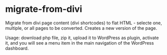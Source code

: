 # migrate-from-divi
Migrate from divi page content (divi shortcodes) to flat HTML - selecte one, multiple, or all pages to be converted. Creates a new version of the page.

Usage: download php file, zip it, upload it to WordPress as plugin, activate it, and you will see a menu item in the main navigation of the WordPress dashboard.
